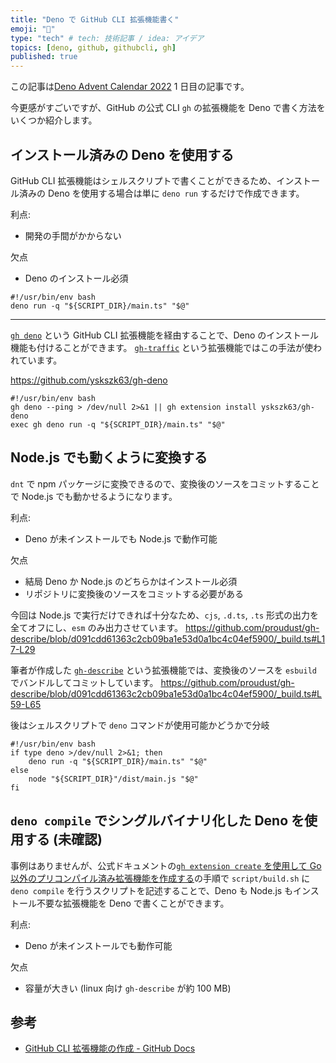 ```yaml
---
title: "Deno で GitHub CLI 拡張機能書く"
emoji: "🔌"
type: "tech" # tech: 技術記事 / idea: アイデア
topics: [deno, github, githubcli, gh]
published: true
---
```


この記事は[Deno Advent Calendar 2022](https://qiita.com/advent-calendar/2022/deno) 1 日目の記事です。

今更感がすごいですが、GitHub の公式 CLI `gh` の拡張機能を Deno で書く方法をいくつか紹介します。

## インストール済みの Deno を使用する

GitHub CLI 拡張機能はシェルスクリプトで書くことができるため、インストール済みの Deno を使用する場合は単に `deno run` するだけで作成できます。

利点:
- 開発の手間がかからない

欠点
- Deno のインストール必須

```sh:gh-extension
#!/usr/bin/env bash
deno run -q "${SCRIPT_DIR}/main.ts" "$@"
```

---

[`gh deno`](https://github.com/yskszk63/gh-deno) という GitHub CLI 拡張機能を経由することで、Deno のインストール機能も付けることができます。
[`gh-traffic`](https://github.com/yskszk63/gh-traffic) という拡張機能ではこの手法が使われています。

https://github.com/yskszk63/gh-deno

```sh:gh-extension
#!/usr/bin/env bash
gh deno --ping > /dev/null 2>&1 || gh extension install yskszk63/gh-deno
exec gh deno run -q "${SCRIPT_DIR}/main.ts" "$@"
```

## Node.js でも動くように変換する

`dnt` で npm パッケージに変換できるので、変換後のソースをコミットすることで Node.js でも動かせるようになります。

利点:
- Deno が未インストールでも Node.js で動作可能

欠点
- 結局 Deno か Node.js のどちらかはインストール必須
- リポジトリに変換後のソースをコミットする必要がある

今回は Node.js で実行だけできれば十分なため、`cjs`, `.d.ts`, `.ts` 形式の出力を全てオフにし、`esm` のみ出力させています。
https://github.com/proudust/gh-describe/blob/d091cdd61363c2cb09ba1e53d0a1bc4c04ef5900/_build.ts#L17-L29

筆者が作成した [`gh-describe`](https://github.com/proudust/gh-describe) という拡張機能では、変換後のソースを `esbuild` でバンドルしてコミットしています。
https://github.com/proudust/gh-describe/blob/d091cdd61363c2cb09ba1e53d0a1bc4c04ef5900/_build.ts#L59-L65

後はシェルスクリプトで `deno` コマンドが使用可能かどうかで分岐
```sh:gh-extension
#!/usr/bin/env bash
if type deno >/dev/null 2>&1; then
    deno run -q "${SCRIPT_DIR}/main.ts" "$@"
else
    node "${SCRIPT_DIR}"/dist/main.js "$@"
fi
```

## `deno compile` でシングルバイナリ化した Deno を使用する (未確認)

事例はありませんが、公式ドキュメントの[`gh extension create` を使用して Go 以外のプリコンパイル済み拡張機能を作成する](https://docs.github.com/ja/github-cli/github-cli/creating-github-cli-extensions#creating-a-non-go-precompiled-extension-with-gh-extension-create)の手順で `script/build.sh` に `deno compile` を行うスクリプトを記述することで、Deno も Node.js もインストール不要な拡張機能を Deno で書くことができます。

利点:
- Deno が未インストールでも動作可能

欠点
- 容量が大きい (linux 向け `gh-describe` が約 100 MB)

## 参考

- [GitHub CLI 拡張機能の作成 - GitHub Docs](https://docs.github.com/ja/github-cli/github-cli/creating-github-cli-extensions)
